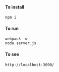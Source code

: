 #### To install

`npm i`

#### To run

```
webpack -w
node server.js
```

#### To see

`http://localhost:3000/`

